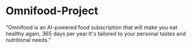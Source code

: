 # Omnifood-Project
"Omnifood is an AI-powered food subscription that will make you eat healthy again, 365 days per year.It's tailored to your personal tastes and nutritional needs."
